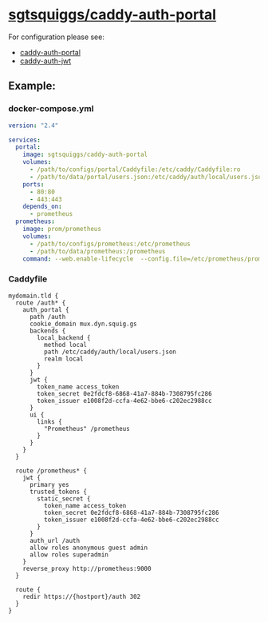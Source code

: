 # [sgtsquiggs/caddy-auth-portal](https://hub.docker.com/repository/docker/sgtsquiggs/caddy-auth-portal)

For configuration please see:
- [caddy-auth-portal](https://github.com/greenpau/caddy-auth-portal)
- [caddy-auth-jwt](https://github.com/greenpau/caddy-auth-jwt)

## Example:

###  docker-compose.yml
```yaml
version: "2.4"

services:
  portal:
    image: sgtsquiggs/caddy-auth-portal
    volumes:
      - /path/to/configs/portal/Caddyfile:/etc/caddy/Caddyfile:ro
      - /path/to/data/portal/users.json:/etc/caddy/auth/local/users.json
    ports:
      - 80:80
      - 443:443
    depends_on:
      - prometheus
  prometheus:
    image: prom/prometheus
    volumes:
      - /path/to/configs/prometheus:/etc/prometheus
      - /path/to/data/prometheus:/prometheus
    command: --web.enable-lifecycle  --config.file=/etc/prometheus/prometheus.yml
```

### Caddyfile
```
mydomain.tld {
  route /auth* {
    auth_portal {
      path /auth
      cookie_domain mux.dyn.squig.gs
      backends {
        local_backend {
          method local
          path /etc/caddy/auth/local/users.json
          realm local
        }
      }
      jwt {
        token_name access_token
        token_secret 0e2fdcf8-6868-41a7-884b-7308795fc286
        token_issuer e1008f2d-ccfa-4e62-bbe6-c202ec2988cc
      }
      ui {
        links {
          "Prometheus" /prometheus
        }
      }
    }
  }

  route /prometheus* {
    jwt {
      primary yes
      trusted_tokens {
        static_secret {
          token_name access_token
          token_secret 0e2fdcf8-6868-41a7-884b-7308795fc286
          token_issuer e1008f2d-ccfa-4e62-bbe6-c202ec2988cc
        }
      }
      auth_url /auth
      allow roles anonymous guest admin
      allow roles superadmin
    }
    reverse_proxy http://prometheus:9000
  }

  route {
    redir https://{hostport}/auth 302
  }
}
```
